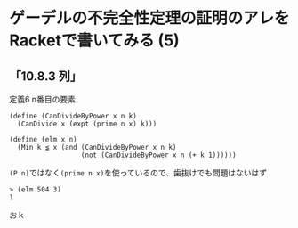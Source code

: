 # ゲーデルの不完全性定理の証明のアレをRacketで書いてみる (5)

## 「10.8.3 列」

定義6 n番目の要素

```
(define (CanDivideByPower x n k)
  (CanDivide x (expt (prime n x) k)))

(define (elm x n)
  (Min k ≦ x (and (CanDivideByPower x n k)
                  (not (CanDivideByPower x n (+ k 1))))))

```

`(P n)`ではなく`(prime n x)`を使っているので、歯抜けでも問題はないはず

```
> (elm 504 3)
1
```

おｋ

